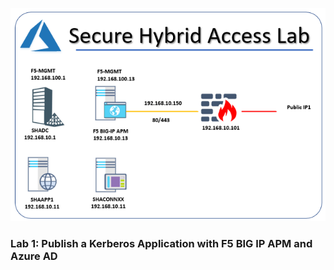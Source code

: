
![a](Images/SHALab1.PNG)


### Lab 1: Publish a Kerberos Application with F5 BIG IP APM and Azure AD
